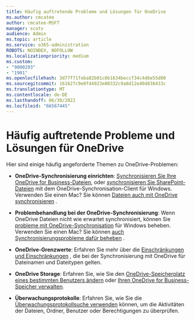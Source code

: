 ```yaml
---
title: Häufig auftretende Probleme und Lösungen für OneDrive
ms.author: cmcatee
author: cmcatee-MSFT
manager: scotv
audience: Admin
ms.topic: article
ms.service: o365-administration
ROBOTS: NOINDEX, NOFOLLOW
ms.localizationpriority: medium
ms.custom:
- "9000293"
- "1901"
ms.openlocfilehash: 3d77f71feba82b01c6b1634beccf34c4d6e55d00
ms.sourcegitcommit: 161627c9e0f44923e80332c9a8d12e40d838433c
ms.translationtype: MT
ms.contentlocale: de-DE
ms.lasthandoff: 06/30/2022
ms.locfileid: "66567445"
---
```

# <a name="onedrive-common-issues-and-resolutions"></a>Häufig auftretende Probleme und Lösungen für OneDrive

Hier sind einige häufig angeforderte Themen zu OneDrive-Problemen:

- **OneDrive-Synchronisierung einrichten**: [Synchronisieren Sie Ihre OneDrive for Business-Dateien](https://go.microsoft.com/fwlink/?linkid=533375), oder [synchronisieren Sie SharePoint-Dateien](https://go.microsoft.com/fwlink/?linkid=871666) mit dem OneDrive-Synchronisation-Client für Windows.  Verwenden Sie einen Mac? Sie können [Dateien auch mit OneDrive synchronisieren](https://support.microsoft.com/office/sync-files-with-onedrive-on-mac-os-x-d11b9f29-00bb-4172-be39-997da46f913f) .

- **Problembehandlung bei der OneDrive-Synchronisierung**: Wenn OneDrive Dateien nicht wie erwartet synchronisiert, können Sie [probleme mit OneDrive-Synchronisation](https://go.microsoft.com/fwlink/?linkid=866431) für Windows beheben. Verwenden Sie einen Mac? Sie können [auch Synchronisierungsprobleme dafür beheben](https://support.microsoft.com/office/fix-onedrive-sync-problems-on-a-mac-af3012d7-13ec-4ac9-bbb1-ebcd2a0cd756) .
- **OneDrive-Grenzwerte**: Erfahren Sie mehr über die [Einschränkungen und Einschränkungen](https://support.microsoft.com/office/restrictions-and-limitations-in-onedrive-and-sharepoint-64883a5d-228e-48f5-b3d2-eb39e07630fa) , die bei der Synchronisierung mit OneDrive für Dateinamen und Dateitypen gelten.
- **OneDrive Storage**: Erfahren Sie, wie Sie den [OneDrive-Speicherplatz eines bestimmten Benutzers ändern](https://docs.microsoft.com/onedrive/change-user-storage) oder [Ihren OneDrive for Business-Speicher verwalten](https://support.microsoft.com/office/manage-your-onedrive-for-work-or-school-storage-31519161-059c-4764-b6f8-f5cd29f7fe68).
- **Überwachungsprotokolle**: Erfahren Sie, wie Sie die [Überwachungsprotokollsuche verwenden](https://docs.microsoft.com/microsoft-365/compliance/search-the-audit-log-in-security-and-compliance#search-the-audit-log) können, um die Aktivitäten der Dateien, Ordner, Benutzer oder Berechtigungen zu überprüfen. 
